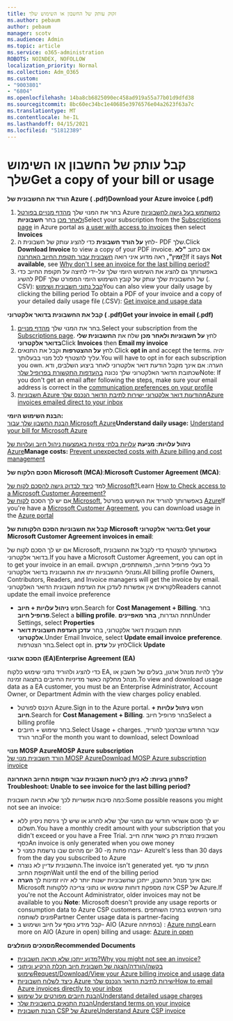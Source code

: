 ```yaml
---
title: זקוק עותק של החשבון או השימוש שלך
ms.author: pebaum
author: pebaum
manager: scotv
ms.audience: Admin
ms.topic: article
ms.service: o365-administration
ROBOTS: NOINDEX, NOFOLLOW
localization_priority: Normal
ms.collection: Adm_O365
ms.custom:
- "9003801"
- "6804"
ms.openlocfilehash: 14ba8cb6825090ec458ad919a55a77b01d9dfd38
ms.sourcegitcommit: 8bc60ec34bc1e40685e3976576e04a2623f63a7c
ms.translationtype: MT
ms.contentlocale: he-IL
ms.lasthandoff: 04/15/2021
ms.locfileid: "51812389"
---
```

# <a name="get-a-copy-of-your-bill-or-usage"></a><span data-ttu-id="757c9-102">קבל עותק של החשבון או השימוש שלך</span><span class="sxs-lookup"><span data-stu-id="757c9-102">Get a copy of your bill or usage</span></span>

<span data-ttu-id="757c9-103">**הורד את החשבונית של Azure ( .pdf)**</span><span class="sxs-lookup"><span data-stu-id="757c9-103">**Download your Azure invoice (.pdf)**</span></span>

1. <span data-ttu-id="757c9-104">בחר את המנוי שלך [מהדף מנויים בפורטל](https://portal.azure.com/#blade/Microsoft_Azure_Billing/SubscriptionsBlade) Azure [כמשתמש בעל גישה לחשבוניות ולאחר מכן](https://docs.microsoft.com/azure/cost-management-billing/manage/manage-billing-access?WT.mc_id=Portal-Microsoft_Azure_Support) בחר **חשבוניות**</span><span class="sxs-lookup"><span data-stu-id="757c9-104">Select your subscription from the [Subscriptions page](https://portal.azure.com/#blade/Microsoft_Azure_Billing/SubscriptionsBlade) in Azure portal as [a user with access to invoices](https://docs.microsoft.com/azure/cost-management-billing/manage/manage-billing-access?WT.mc_id=Portal-Microsoft_Azure_Support) then select **Invoices**</span></span>
2. <span data-ttu-id="757c9-105">לחץ **על הורד חשבונית** כדי להציג עותק של חשבונית ה- PDF שלך.</span><span class="sxs-lookup"><span data-stu-id="757c9-105">Click **Download Invoice** to view a copy of your PDF invoice.</span></span> <span data-ttu-id="757c9-106">אם כתוב **"לא זמין",** ראה מדוע איני רואה [חשבונית עבור תקופת החיוב האחרונה?](https://docs.microsoft.com/azure/cost-management-billing/manage/download-azure-invoice-daily-usage-date?WT.mc_id=Portal-Microsoft_Azure_Support#noinvoice)</span><span class="sxs-lookup"><span data-stu-id="757c9-106">If it says **Not available**, see [Why don't I see an invoice for the last billing period?](https://docs.microsoft.com/azure/cost-management-billing/manage/download-azure-invoice-daily-usage-date?WT.mc_id=Portal-Microsoft_Azure_Support#noinvoice)</span></span>
3. <span data-ttu-id="757c9-107">באפשרותך גם להציג את השימוש היומי שלך על-ידי לחיצה על תקופת החיוב כדי להשיג PDF של החשבונית שלך עותק של קובץ השימוש היומי המפורט שלך (. CSV): [קבל נתוני חשבונית ושימוש](https://docs.microsoft.com/azure/cost-management-billing/manage/download-azure-invoice-daily-usage-date?WT.mc_id=Portal-Microsoft_Azure_Support)</span><span class="sxs-lookup"><span data-stu-id="757c9-107">You can also view your daily usage by clicking the billing period To obtain a PDF of your invoice and a copy of your detailed daily usage file (.CSV): [Get invoice and usage data](https://docs.microsoft.com/azure/cost-management-billing/manage/download-azure-invoice-daily-usage-date?WT.mc_id=Portal-Microsoft_Azure_Support)</span></span>

<span data-ttu-id="757c9-108">**קבל את החשבונית בדואר אלקטרוני ( .pdf)**</span><span class="sxs-lookup"><span data-stu-id="757c9-108">**Get your invoice in email (.pdf)**</span></span>

1. <span data-ttu-id="757c9-109">בחר את המנוי שלך [מהדף מנויים](https://ms.portal.azure.com/#blade/Microsoft_Azure_Billing/SubscriptionsBlade).</span><span class="sxs-lookup"><span data-stu-id="757c9-109">Select your subscription from the [Subscriptions page](https://ms.portal.azure.com/#blade/Microsoft_Azure_Billing/SubscriptionsBlade).</span></span> <span data-ttu-id="757c9-110">לחץ **על חשבוניות ולאחר מכן** שלח את **החשבונית שלי בדואר אלקטרוני**</span><span class="sxs-lookup"><span data-stu-id="757c9-110">Click **Invoices** then **Email my invoice**</span></span>
2. <span data-ttu-id="757c9-111">לחץ **על ההצטרפות** וקבל את התנאים.</span><span class="sxs-lookup"><span data-stu-id="757c9-111">Click **opt in** and accept the terms.</span></span> <span data-ttu-id="757c9-112">יהיה עליך להצטרף לכל מנוי בבעלותך.</span><span class="sxs-lookup"><span data-stu-id="757c9-112">You will have to opt in for each subscription you own.</span></span> <span data-ttu-id="757c9-113">הערה: אם אינך מקבל הודעת דואר אלקטרוני לאחר ביצוע השלבים, ודא שכתובת הדואר האלקטרוני שלך נכונה [בהעדפות התקשורת בפרופיל שלך](https://account.windowsazure.com/profile)</span><span class="sxs-lookup"><span data-stu-id="757c9-113">Note: If you don't get an email after following the steps, make sure your email address is correct in the [communication preferences on your profile](https://account.windowsazure.com/profile)</span></span>
3. [<span data-ttu-id="757c9-114">חשבוניות Azure מהודעות דואר אלקטרוני ישירות לתיבת הדואר הנכנס שלך</span><span class="sxs-lookup"><span data-stu-id="757c9-114">Azure invoices emailed direct to your inbox</span></span>](https://azure.microsoft.com/blog/azure-email-invoices/)

<span data-ttu-id="757c9-115">**הבנת השימוש היומי:**  
 [הבנת החשבון שלך עבור Microsoft Azure](https://docs.microsoft.com/azure/cost-management-billing/understand/review-individual-bill?WT.mc_id=Portal-Microsoft_Azure_Support)</span><span class="sxs-lookup"><span data-stu-id="757c9-115">**Understand daily usage:** 
[Understand your bill for Microsoft Azure](https://docs.microsoft.com/azure/cost-management-billing/understand/review-individual-bill?WT.mc_id=Portal-Microsoft_Azure_Support)</span></span>  

<span data-ttu-id="757c9-116">**ניהול עלויות: מניעת** [עלויות בלתי צפויות באמצעות ניהול חיוב ועלויות של Azure](https://docs.microsoft.com/azure/cost-management-billing/manage/getting-started?WT.mc_id=Portal-Microsoft_Azure_Support)</span><span class="sxs-lookup"><span data-stu-id="757c9-116">**Manage costs:** [Prevent unexpected costs with Azure billing and cost management](https://docs.microsoft.com/azure/cost-management-billing/manage/getting-started?WT.mc_id=Portal-Microsoft_Azure_Support)</span></span>  

<span data-ttu-id="757c9-117">**הסכם הלקוח של Microsoft (MCA)**:</span><span class="sxs-lookup"><span data-stu-id="757c9-117">**Microsoft Customer Agreement (MCA)**:</span></span>

<span data-ttu-id="757c9-118">למד  [כיצד לבדוק גישה להסכם לקוח של Microsoft?](https://docs.microsoft.com/azure/cost-management-billing/manage/download-azure-invoice-daily-usage-date?WT.mc_id=Portal-Microsoft_Azure_Support#check-access-to-a-microsoft-customer-agreement)</span><span class="sxs-lookup"><span data-stu-id="757c9-118">Learn  [How to Check access to a Microsoft Customer Agreement?](https://docs.microsoft.com/azure/cost-management-billing/manage/download-azure-invoice-daily-usage-date?WT.mc_id=Portal-Microsoft_Azure_Support#check-access-to-a-microsoft-customer-agreement)</span></span>  
<span data-ttu-id="757c9-119">אם יש לך הסכם [לקוח של Microsoft](https://docs.microsoft.com/azure/cost-management-billing/manage/download-azure-invoice-daily-usage-date?WT.mc_id=Portal-Microsoft_Azure_Support#check-access-to-a-microsoft-customer-agreement), באפשרותך להוריד את השימוש בפורטל [Azure](https://portal.azure.com/)</span><span class="sxs-lookup"><span data-stu-id="757c9-119">If you're have a [Microsoft Customer Agreement](https://docs.microsoft.com/azure/cost-management-billing/manage/download-azure-invoice-daily-usage-date?WT.mc_id=Portal-Microsoft_Azure_Support#check-access-to-a-microsoft-customer-agreement), you can download usage in the [Azure portal](https://portal.azure.com/)</span></span>

<span data-ttu-id="757c9-120">**קבל את חשבוניות הסכם הלקוחות של Microsoft בדואר אלקטרוני**:</span><span class="sxs-lookup"><span data-stu-id="757c9-120">**Get your Microsoft Customer Agreement invoices in email**:</span></span>

<span data-ttu-id="757c9-121">אם יש לך הסכם לקוח של Microsoft, באפשרותך להצטרף כדי לקבל את החשבונית בדואר אלקטרוני.</span><span class="sxs-lookup"><span data-stu-id="757c9-121">If you have a Microsoft Customer Agreement, you can opt in to get your invoice in an email.</span></span> <span data-ttu-id="757c9-122">כל בעלי פרופיל החיוב, המשתתפים, הקוראים ומנהלי החשבוניות יתו את החשבונית בדואר אלקטרוני.</span><span class="sxs-lookup"><span data-stu-id="757c9-122">All billing profile Owners, Contributors, Readers, and Invoice managers will get the invoice by email.</span></span> <span data-ttu-id="757c9-123">לקוראים אין אפשרות לעדכן את העדפת חשבונית הדואר האלקטרוני</span><span class="sxs-lookup"><span data-stu-id="757c9-123">Readers cannot update the email invoice preference</span></span>

- <span data-ttu-id="757c9-124">חפש **ניהול עלויות + חיוב**.</span><span class="sxs-lookup"><span data-stu-id="757c9-124">Search for **Cost Management + Billing**.</span></span> <span data-ttu-id="757c9-125">בחר **פרופיל חיוב**.</span><span class="sxs-lookup"><span data-stu-id="757c9-125">Select a **billing profile**.</span></span> <span data-ttu-id="757c9-126">תחת הגדרות, **בחר מאפיינים**</span><span class="sxs-lookup"><span data-stu-id="757c9-126">Under Settings, select **Properties**</span></span>
- <span data-ttu-id="757c9-127">תחת חשבונית דואר אלקטרוני, בחר **עדכן העדפת חשבונית דואר אלקטרוני**.</span><span class="sxs-lookup"><span data-stu-id="757c9-127">Under Email Invoice, select **Update email invoice preference**.</span></span> <span data-ttu-id="757c9-128">בחר הצטרפות.</span><span class="sxs-lookup"><span data-stu-id="757c9-128">Select opt in.</span></span> <span data-ttu-id="757c9-129">לחץ על **עדכן**</span><span class="sxs-lookup"><span data-stu-id="757c9-129">Click **Update**</span></span>

<span data-ttu-id="757c9-130">**הסכם ארגוני (EA)**</span><span class="sxs-lookup"><span data-stu-id="757c9-130">**Enterprise Agreement (EA)**</span></span>

<span data-ttu-id="757c9-131">כדי להציג ולהוריד נתוני שימוש כלקוח EA, עליך להיות מנהל ארגון, בעלים של חשבון או מנהל מחלקה כאשר מדיניות החיובים בתצוגה זמינה.</span><span class="sxs-lookup"><span data-stu-id="757c9-131">To view and download usage data as a EA customer, you must be an Enterprise Administrator, Account Owner, or Department Admin with the view charges policy enabled.</span></span>

- <span data-ttu-id="757c9-132">היכנס לפורטל Azure.</span><span class="sxs-lookup"><span data-stu-id="757c9-132">Sign in to the Azure portal.</span></span> <span data-ttu-id="757c9-133">חפש **ניהול עלויות + חיוב**.</span><span class="sxs-lookup"><span data-stu-id="757c9-133">Search for **Cost Management + Billing**.</span></span> <span data-ttu-id="757c9-134">בחר פרופיל חיוב</span><span class="sxs-lookup"><span data-stu-id="757c9-134">Select a billing profile</span></span>
- <span data-ttu-id="757c9-135">בחר שימוש + חיובים.</span><span class="sxs-lookup"><span data-stu-id="757c9-135">Select Usage + charges.</span></span> <span data-ttu-id="757c9-136">עבור החודש שברצונך להוריד, בחר הורד</span><span class="sxs-lookup"><span data-stu-id="757c9-136">For the month you want to download, select Download</span></span>

<span data-ttu-id="757c9-137">**מנוי MOSP Azure**</span><span class="sxs-lookup"><span data-stu-id="757c9-137">**MOSP Azure subscription**</span></span>  
[<span data-ttu-id="757c9-138">הורד חשבונית מנוי של MOSP Azure</span><span class="sxs-lookup"><span data-stu-id="757c9-138">Download MOSP Azure subscription invoice</span></span>](https://docs.microsoft.com/azure/cost-management-billing/understand/download-azure-invoice?WT.mc_id=Portal-Microsoft_Azure_Support#download-your-mosp-azure-subscription-invoice)

<span data-ttu-id="757c9-139">**פתרון בעיות: לא ניתן לראות חשבונית עבור תקופת החיוב האחרונה?**</span><span class="sxs-lookup"><span data-stu-id="757c9-139">**Troubleshoot: Unable to see invoice for the last billing period?**</span></span>

<span data-ttu-id="757c9-140">כמה סיבות אפשריות לכך שלא תראה חשבונית:</span><span class="sxs-lookup"><span data-stu-id="757c9-140">Some possible reasons you might not see an invoice:</span></span>

- <span data-ttu-id="757c9-141">יש לך סכום אשראי חודשי עם המנוי שלך שלא לחרוג או שיש לך גירסת ניסיון ללא תשלום.</span><span class="sxs-lookup"><span data-stu-id="757c9-141">You have a monthly credit amount with your subscription that you didn't exceed or you have a Free Trial.</span></span> <span data-ttu-id="757c9-142">חשבונית נוצרת רק כאשר אתה חייב כסף</span><span class="sxs-lookup"><span data-stu-id="757c9-142">An invoice is only generated when you owe money</span></span>
- <span data-ttu-id="757c9-143">עברו פחות מ- 30 יום מהיום שבו נרשמת כמנוי ל- Azure</span><span class="sxs-lookup"><span data-stu-id="757c9-143">It's less than 30 days from the day you subscribed to Azure</span></span>
- <span data-ttu-id="757c9-144">החשבונית עדיין לא נוצרה.</span><span class="sxs-lookup"><span data-stu-id="757c9-144">The invoice isn't generated yet.</span></span> <span data-ttu-id="757c9-145">המתן עד סוף תקופת החיוב</span><span class="sxs-lookup"><span data-stu-id="757c9-145">Wait until the end of the billing period</span></span>
- <span data-ttu-id="757c9-146">אם אינך מנהל החשבון, ייתכן שחשבוניות ישנות יותר לא יהיו זמינות לך **הערה:** Microsoft אינה מספקת דוחות שימוש או נתוני צריכה ללקוחות CSP של Azure.</span><span class="sxs-lookup"><span data-stu-id="757c9-146">If you're not the Account Administrator, older invoices may not be available to you **Note**: Microsoft doesn't provide any usage reports or consumption data to Azure CSP customers.</span></span> <span data-ttu-id="757c9-147">נתוני השימוש במרכז השותפים פונים לשותפה</span><span class="sxs-lookup"><span data-stu-id="757c9-147">Partner Center usage data is partner-facing</span></span>
- <span data-ttu-id="757c9-148">קבל מידע נוסף על חיוב ושימוש ב- AIO (Azure בפתיחה) : [Azure פתוח](https://azure.microsoft.com/offers/ms-azr-0111p/)</span><span class="sxs-lookup"><span data-stu-id="757c9-148">Learn more on AIO (Azure in open) billing and usage: [Azure in open](https://azure.microsoft.com/offers/ms-azr-0111p/)</span></span>

<span data-ttu-id="757c9-149">**מסמכים מומלצים**</span><span class="sxs-lookup"><span data-stu-id="757c9-149">**Recommended Documents**</span></span>

- [<span data-ttu-id="757c9-150">מדוע ייתכן שלא תראה חשבונית?</span><span class="sxs-lookup"><span data-stu-id="757c9-150">Why you might not see an invoice?</span></span>](https://docs.microsoft.com/azure/cost-management-billing/understand/download-azure-invoice?WT.mc_id=Portal-Microsoft_Azure_Support#noinvoice)
- [<span data-ttu-id="757c9-151">בקשה/הורדה/הצגה של חשבונית חיוב תכלת הרקיע וניתוני שימוש</span><span class="sxs-lookup"><span data-stu-id="757c9-151">Request/Download/View your Azure billing invoice and usage data</span></span>](https://docs.microsoft.com/azure/cost-management-billing/manage/download-azure-invoice-daily-usage-date?WT.mc_id=Portal-Microsoft_Azure_Support)
- [<span data-ttu-id="757c9-152">כיצד לשלוח חשבוניות Azure ישירות לתיבת הדואר הנכנס שלך</span><span class="sxs-lookup"><span data-stu-id="757c9-152">How to email Azure invoices directly to your inbox</span></span>](https://docs.microsoft.com/azure/cost-management-billing/manage/download-azure-invoice-daily-usage-date?WT.mc_id=Portal-Microsoft_Azure_Support)
- [<span data-ttu-id="757c9-153">הבנת חיובים מפורטים על שימוש</span><span class="sxs-lookup"><span data-stu-id="757c9-153">Understand detailed usage charges</span></span>](https://docs.microsoft.com/azure/cost-management-billing/understand/review-individual-bill?WT.mc_id=Portal-Microsoft_Azure_Support#csv)
- [<span data-ttu-id="757c9-154">הבנת התנאים בחשבונית שלך</span><span class="sxs-lookup"><span data-stu-id="757c9-154">Understand terms on your invoice</span></span>](https://docs.microsoft.com/azure/cost-management-billing/understand/understand-invoice?WT.mc_id=Portal-Microsoft_Azure_Support)
- [<span data-ttu-id="757c9-155">הבנת חשבונית CSP של Azure</span><span class="sxs-lookup"><span data-stu-id="757c9-155">Understand Azure CSP invoice</span></span>](https://docs.microsoft.com/partner-center/azure-plan-lp?WT.mc_id=Portal-Microsoft_Azure_Support)
